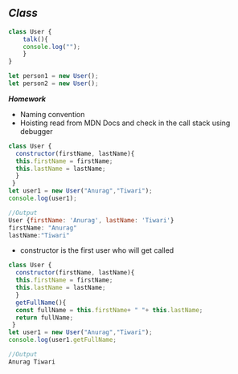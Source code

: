 ## _Class_

```javascript
class User {
    talk(){
    console.log("");
    }
}

let person1 = new User();
let person2 = new User();
```
<b>_Homework_</b>
- Naming convention
- Hoisting read from MDN Docs and check in the call stack using debugger

```javascript
class User {
  constructor(firstName, lastName){
  this.firstName = firstName;
  this.lastName = lastName;
  }
 }
let user1 = new User("Anurag","Tiwari"); 
console.log(user1);

//Output
User {firstName: 'Anurag', lastName: 'Tiwari'}
firstName: "Anurag"
lastName:"Tiwari"
```
- constructor is the first user who will get called

```javascript
class User {
  constructor(firstName, lastName){
  this.firstName = firstName;
  this.lastName = lastName;
  }
  getFullName(){
  const fullName = this.firstName+ " "+ this.lastName;
  return fullName;
 }
let user1 = new User("Anurag","Tiwari"); 
console.log(user1.getFullName;

//Output
Anurag Tiwari
```

